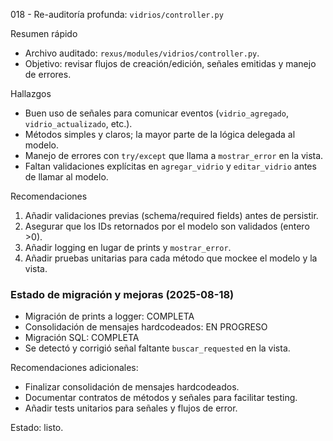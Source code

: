 018 - Re-auditoría profunda: `vidrios/controller.py`

Resumen rápido
- Archivo auditado: `rexus/modules/vidrios/controller.py`.
- Objetivo: revisar flujos de creación/edición, señales emitidas y manejo de errores.

Hallazgos
- Buen uso de señales para comunicar eventos (`vidrio_agregado`, `vidrio_actualizado`, etc.).
- Métodos simples y claros; la mayor parte de la lógica delegada al modelo.
- Manejo de errores con `try/except` que llama a `mostrar_error` en la vista.
- Faltan validaciones explícitas en `agregar_vidrio` y `editar_vidrio` antes de llamar al modelo.

Recomendaciones
1. Añadir validaciones previas (schema/required fields) antes de persistir.
2. Asegurar que los IDs retornados por el modelo son validados (entero >0).
3. Añadir logging en lugar de prints y `mostrar_error`.
4. Añadir pruebas unitarias para cada método que mockee el modelo y la vista.

### Estado de migración y mejoras (2025-08-18)
- Migración de prints a logger: COMPLETA
- Consolidación de mensajes hardcodeados: EN PROGRESO
- Migración SQL: COMPLETA
- Se detectó y corrigió señal faltante `buscar_requested` en la vista.

Recomendaciones adicionales:
- Finalizar consolidación de mensajes hardcodeados.
- Documentar contratos de métodos y señales para facilitar testing.
- Añadir tests unitarios para señales y flujos de error.

Estado: listo.
